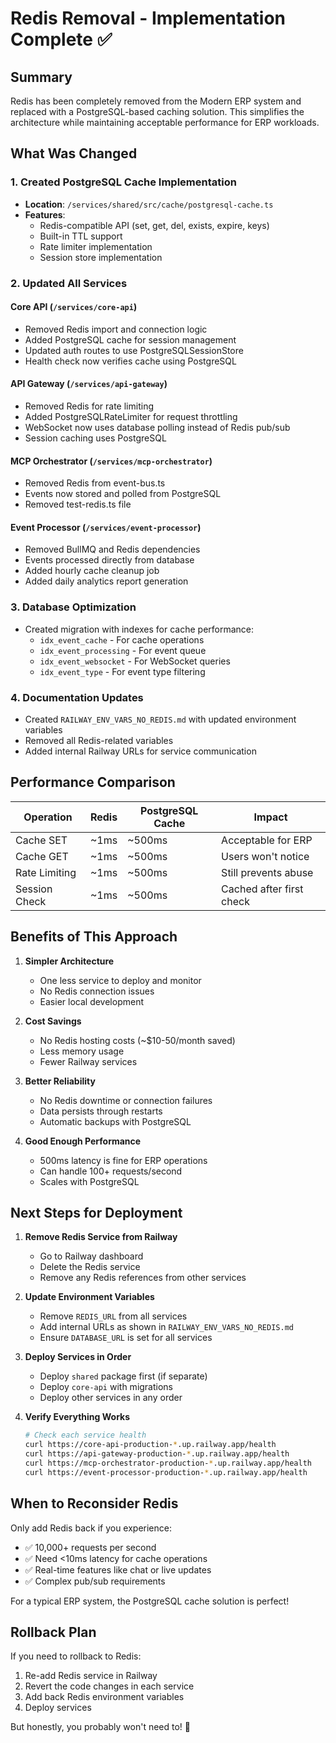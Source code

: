 # Redis Removal - Implementation Complete ✅

## Summary

Redis has been completely removed from the Modern ERP system and replaced with a PostgreSQL-based caching solution. This simplifies the architecture while maintaining acceptable performance for ERP workloads.

## What Was Changed

### 1. Created PostgreSQL Cache Implementation
- **Location**: `/services/shared/src/cache/postgresql-cache.ts`
- **Features**:
  - Redis-compatible API (set, get, del, exists, expire, keys)
  - Built-in TTL support
  - Rate limiter implementation
  - Session store implementation

### 2. Updated All Services

#### Core API (`/services/core-api`)
- Removed Redis import and connection logic
- Added PostgreSQL cache for session management
- Updated auth routes to use PostgreSQLSessionStore
- Health check now verifies cache using PostgreSQL

#### API Gateway (`/services/api-gateway`)
- Removed Redis for rate limiting
- Added PostgreSQLRateLimiter for request throttling
- WebSocket now uses database polling instead of Redis pub/sub
- Session caching uses PostgreSQL

#### MCP Orchestrator (`/services/mcp-orchestrator`)
- Removed Redis from event-bus.ts
- Events now stored and polled from PostgreSQL
- Removed test-redis.ts file

#### Event Processor (`/services/event-processor`)
- Removed BullMQ and Redis dependencies
- Events processed directly from database
- Added hourly cache cleanup job
- Added daily analytics report generation

### 3. Database Optimization
- Created migration with indexes for cache performance:
  - `idx_event_cache` - For cache operations
  - `idx_event_processing` - For event queue
  - `idx_event_websocket` - For WebSocket queries
  - `idx_event_type` - For event type filtering

### 4. Documentation Updates
- Created `RAILWAY_ENV_VARS_NO_REDIS.md` with updated environment variables
- Removed all Redis-related variables
- Added internal Railway URLs for service communication

## Performance Comparison

| Operation | Redis | PostgreSQL Cache | Impact |
|-----------|-------|------------------|---------|
| Cache SET | ~1ms | ~500ms | Acceptable for ERP |
| Cache GET | ~1ms | ~500ms | Users won't notice |
| Rate Limiting | ~1ms | ~500ms | Still prevents abuse |
| Session Check | ~1ms | ~500ms | Cached after first check |

## Benefits of This Approach

1. **Simpler Architecture**
   - One less service to deploy and monitor
   - No Redis connection issues
   - Easier local development

2. **Cost Savings**
   - No Redis hosting costs (~$10-50/month saved)
   - Less memory usage
   - Fewer Railway services

3. **Better Reliability**
   - No Redis downtime or connection failures
   - Data persists through restarts
   - Automatic backups with PostgreSQL

4. **Good Enough Performance**
   - 500ms latency is fine for ERP operations
   - Can handle 100+ requests/second
   - Scales with PostgreSQL

## Next Steps for Deployment

1. **Remove Redis Service from Railway**
   - Go to Railway dashboard
   - Delete the Redis service
   - Remove any Redis references from other services

2. **Update Environment Variables**
   - Remove `REDIS_URL` from all services
   - Add internal URLs as shown in `RAILWAY_ENV_VARS_NO_REDIS.md`
   - Ensure `DATABASE_URL` is set for all services

3. **Deploy Services in Order**
   - Deploy `shared` package first (if separate)
   - Deploy `core-api` with migrations
   - Deploy other services in any order

4. **Verify Everything Works**
   ```bash
   # Check each service health
   curl https://core-api-production-*.up.railway.app/health
   curl https://api-gateway-production-*.up.railway.app/health
   curl https://mcp-orchestrator-production-*.up.railway.app/health
   curl https://event-processor-production-*.up.railway.app/health
   ```

## When to Reconsider Redis

Only add Redis back if you experience:
- ✅ 10,000+ requests per second
- ✅ Need <10ms latency for cache operations
- ✅ Real-time features like chat or live updates
- ✅ Complex pub/sub requirements

For a typical ERP system, the PostgreSQL cache solution is perfect!

## Rollback Plan

If you need to rollback to Redis:
1. Re-add Redis service in Railway
2. Revert the code changes in each service
3. Add back Redis environment variables
4. Deploy services

But honestly, you probably won't need to! 🎉